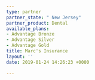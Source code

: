 ```yaml
---
type: partner
partner_state: " New Jersey"
partner_product: Dental
available_plans:
- Advantage Bronze
- Advantage Silver
- Advantage Gold
title: Marc's Insurance
layout: ''
date: 2019-01-24 14:26:23 +0000

---
```

